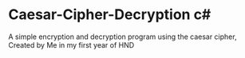 # Caesar-Cipher-Decryption c#
A simple encryption and decryption program using the caesar cipher, Created by Me in my first year of HND
